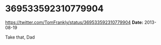 # 369533592310779904
https://twitter.com/TomFrankly/status/369533592310779904
**Date:** 2013-08-19

Take that, Dad
